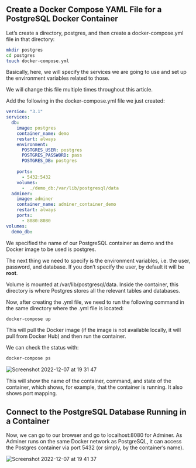 ## Create a Docker Compose YAML File for a PostgreSQL Docker Container
Let’s create a directory, postgres, and then create a docker-compose.yml file in that directory:

```bash
mkdir postgres
cd postgres
touch docker-compose.yml
```

Basically, here, we will specify the services we are going to use and set up the environment variables related to those.

We will change this file multiple times throughout this article.

Add the following in the docker-compose.yml file we just created:

```yaml
version: "3.1"
services:
  db:
    image: postgres
    container_name: demo
    restart: always
    environment:
      POSTGRES_USER: postgres
      POSTGRES_PASSWORD: pass
      POSTGRES_DB: postgres
      
    ports:
      - 5432:5432
    volumes:
      -  ./demo_db:/var/lib/postgresql/data
  adminer:
    image: adminer
    container_name: adminer_container_demo
    restart: always
    ports:
      - 8080:8080
volumes:
  demo_db:
  ```

We specified the name of our PostgreSQL container as demo and the Docker image to be used is postgres.

The next thing we need to specify is the environment variables, i.e. the user, password, and database. If you don’t specify the user, by default it will be <b>root</b>.

Volume is mounted at /var/lib/postgresql/data. Inside the container, this directory is where Postgres stores all the relevant tables and databases.

Now, after creating the .yml file, we need to run the following command in the same directory where the .yml file is located:

```bash
docker-compose up
```

This will pull the Docker image (if the image is not available locally, it will pull from Docker Hub) and then run the container.

We can check the status with:

```bash
docker-compose ps
```
![Screenshot 2022-12-07 at 19 31 47](https://user-images.githubusercontent.com/113560228/206277976-688302ec-2713-435a-9d34-8f911ed71819.png)

This will show the name of the container, command, and state of the container, which shows, for example, that the container is running. It also shows port mapping.

## Connect to the PostgreSQL Database Running in a Container

Now, we can go to our browser and go to localhost:8080 for Adminer. As Adminer runs on the same Docker network as PostgreSQL, it can access the Postgres container via port 5432 (or simply, by the container’s name).

![Screenshot 2022-12-07 at 19 41 37](https://user-images.githubusercontent.com/113560228/206280979-f1cfb886-e6a9-458e-abff-f5fd53bb4f9c.png)
